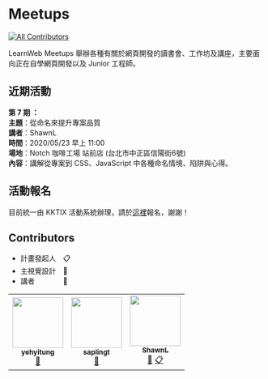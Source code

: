 # Meetups
<!-- ALL-CONTRIBUTORS-BADGE:START - Do not remove or modify this section -->
[![All Contributors](https://img.shields.io/badge/all_contributors-3-orange.svg?style=flat-square)](#contributors-)
<!-- ALL-CONTRIBUTORS-BADGE:END -->

LearnWeb Meetups 舉辦各種有關於網頁開發的讀書會、工作坊及講座，主要面向正在自學網頁開發以及 Junior 工程師。

## 近期活動

**第 7 期 ：**<br>
**主題**：從命名來提升專案品質<br>
**講者**：ShawnL<br>
**時間**：2020/05/23 早上 11:00<br>
**場地**：Notch 咖啡工場 站前店 (台北市中正區信陽街6號) <br>
**內容**：講解從專案到 CSS、JavaScript 中各種命名情境、陷阱與心得。 <br>

## 活動報名

目前統一由 KKTIX 活動系統辦理，請於[這裡](https://learnweb-taiwan.kktix.cc/)報名，謝謝！

## Contributors
- 計畫發起人　📋
- 主視覺設計　🎨
- 講者　　　　📢

<!-- ALL-CONTRIBUTORS-LIST:START - Do not remove or modify this section -->
<!-- prettier-ignore-start -->
<!-- markdownlint-disable -->
<table>
  <tr>
    <td align="center"><a href="https://github.com/yehyitung"><img src="https://avatars0.githubusercontent.com/u/45952431?v=4" width="100px;" alt=""/><br /><sub><b>yehyitung</b></sub></a><br /><a href="#design-yehyitung" title="Design">🎨</a></td>
    <td align="center"><a href="https://github.com/saplingt"><img src="https://avatars2.githubusercontent.com/u/48585454?v=4" width="100px;" alt=""/><br /><sub><b>saplingt</b></sub></a><br /><a href="#talk-saplingt" title="Talks">📢</a></td>
    <td align="center"><a href="https://shawnlin0201.github.io/"><img src="https://avatars0.githubusercontent.com/u/45999699?v=4" width="100px;" alt=""/><br /><sub><b>ShawnL</b></sub></a><br /><a href="#talk-shawnlin0201" title="Talks">📢</a> <a href="#eventOrganizing-shawnlin0201" title="Event Organizing">📋</a></td>
  </tr>
</table>

<!-- markdownlint-enable -->
<!-- prettier-ignore-end -->
<!-- ALL-CONTRIBUTORS-LIST:END -->
